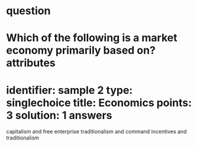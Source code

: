 question
==========
Which of the following is a market economy primarily based on?
attributes
==========
identifier: sample 2
type: singlechoice
title: Economics
points: 3
solution: 1
answers
======
capitalism and free enterprise
traditionalism and command
incentives and traditionalism

